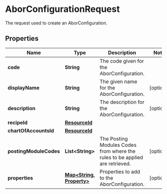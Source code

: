 

# AborConfigurationRequest

The request used to create an AborConfiguration.

## Properties

Name | Type | Description | Notes
------------ | ------------- | ------------- | -------------
**code** | **String** | The code given for the AborConfiguration. | 
**displayName** | **String** | The given name for the AborConfiguration. |  [optional]
**description** | **String** | The description for the AborConfiguration. |  [optional]
**recipeId** | [**ResourceId**](ResourceId.md) |  | 
**chartOfAccountsId** | [**ResourceId**](ResourceId.md) |  | 
**postingModuleCodes** | **List&lt;String&gt;** | The Posting Modules Codes from where the rules to be applied are retrieved. |  [optional]
**properties** | [**Map&lt;String, Property&gt;**](Property.md) | Properties to add to the AborConfiguration. |  [optional]



